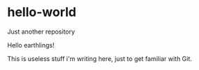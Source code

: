# hello-world
Just another repository

Hello earthlings!

This is useless stuff i'm writing here, just to get familiar with Git.
